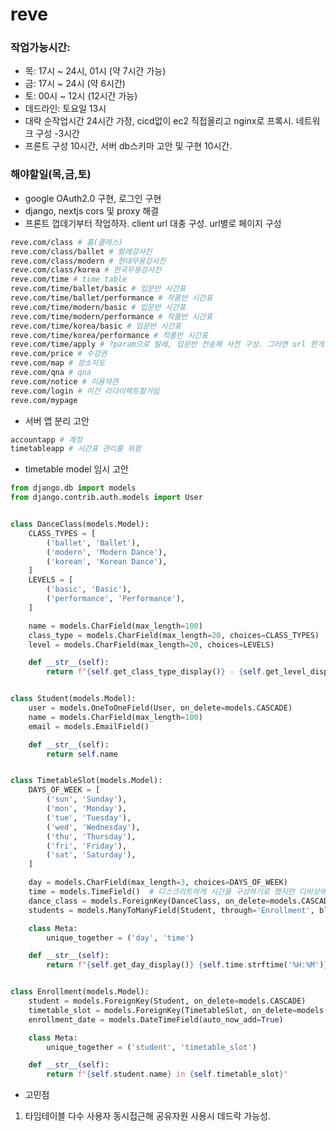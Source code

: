 # reve

### 작업가능시간:
- 목: 17시 ~ 24시, 01시 (약 7시간 가능) 
- 금: 17시 ~ 24시 (약 6시간)
- 토: 00시 ~ 12시 (12시간 가능)
- 데드라인: 토요일 13시
- 대략 순작업시간 24시간 가정, cicd없이 ec2 직접올리고 nginx로 프록시. 네트워크 구성 -3시간
- 프론트 구성 10시간, 서버 db스키마 고안 및 구현 10시간.  
### 해야할일(목,금,토)
- google OAuth2.0 구현, 로그인 구현
- django, nextjs cors 및 proxy 해결
- 프론트 껍데기부터 작업하자. client url 대충 구성. url별로 페이지 구성
```bash
reve.com/class # 홈(클래스)
reve.com/class/ballet # 발레강사진
reve.com/class/modern # 현대무용강사진
reve.com/class/korea # 한국무용강사진
reve.com/time # time table
reve.com/time/ballet/basic # 입문반 시간표
reve.com/time/ballet/performance # 작품반 시간표
reve.com/time/modern/basic # 입문반 시간표
reve.com/time/modern/performance # 작품반 시간표
reve.com/time/korea/basic # 입문반 시간표
reve.com/time/korea/performance # 작품반 시간표
reve.com/time/apply # ?param으로 발레, 입문반 전송해 사전 구성. 그러면 url 한개로 축소가능
reve.com/price # 수강권
reve.com/map # 장소지도
reve.com/qna # qna
reve.com/notice # 이용약관
reve.com/login # 이건 리다이렉트할거임
reve.com/mypage
```

- 서버 앱 분리 고안
```bash
accountapp # 계정
timetableapp # 시간표 관리를 위함
```

- timetable model 임시 고안
```python
from django.db import models
from django.contrib.auth.models import User


class DanceClass(models.Model):
    CLASS_TYPES = [
        ('ballet', 'Ballet'),
        ('modern', 'Modern Dance'),
        ('korean', 'Korean Dance'),
    ]
    LEVELS = [
        ('basic', 'Basic'),
        ('performance', 'Performance'),
    ]

    name = models.CharField(max_length=100)
    class_type = models.CharField(max_length=20, choices=CLASS_TYPES)
    level = models.CharField(max_length=20, choices=LEVELS)

    def __str__(self):
        return f"{self.get_class_type_display()} - {self.get_level_display()}"


class Student(models.Model):
    user = models.OneToOneField(User, on_delete=models.CASCADE)
    name = models.CharField(max_length=100)
    email = models.EmailField()

    def __str__(self):
        return self.name


class TimetableSlot(models.Model):
    DAYS_OF_WEEK = [
        ('sun', 'Sunday'),
        ('mon', 'Monday'),
        ('tue', 'Tuesday'),
        ('wed', 'Wednesday'),
        ('thu', 'Thursday'),
        ('fri', 'Friday'),
        ('sat', 'Saturday'),
    ]

    day = models.CharField(max_length=3, choices=DAYS_OF_WEEK)
    time = models.TimeField()  # 디스크리트하게 시간을 구성하기로 했지만 디비상에서는 타임필드로 관리하고 프론트에서 디스크리트하게 입력된 결과를 뷰에서 처리하는 식으로 하는게 나중 생각했을때 좋을 듯.
    dance_class = models.ForeignKey(DanceClass, on_delete=models.CASCADE, related_name='slots', null=True, blank=True)
    students = models.ManyToManyField(Student, through='Enrollment', blank=True)

    class Meta:
        unique_together = ('day', 'time')

    def __str__(self):
        return f"{self.get_day_display()} {self.time.strftime('%H:%M')}"


class Enrollment(models.Model):
    student = models.ForeignKey(Student, on_delete=models.CASCADE)
    timetable_slot = models.ForeignKey(TimetableSlot, on_delete=models.CASCADE)
    enrollment_date = models.DateTimeField(auto_now_add=True)

    class Meta:
        unique_together = ('student', 'timetable_slot')

    def __str__(self):
        return f"{self.student.name} in {self.timetable_slot}"


```

- 고민점
1. 타임테이블 다수 사용자 동시접근해 공유자원 사용시 데드락 가능성.

